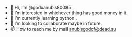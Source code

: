 - 👋 Hi, I’m @godxanubis80085
- 👀 I’m interested in whichever thing has good money in it.
- 🌱 I’m currently learning python .
- 💞️ I’m looking to collaborate  maybe in future.
- 📫 How to reach me by mail anubisgodof@dead.su

<!---
godxanubis80085/godxanubis80085 is a ✨ special ✨ repository because its `README.md` (this file) appears on your GitHub profile.
You can click the Preview link to take a look at your changes.
--->
